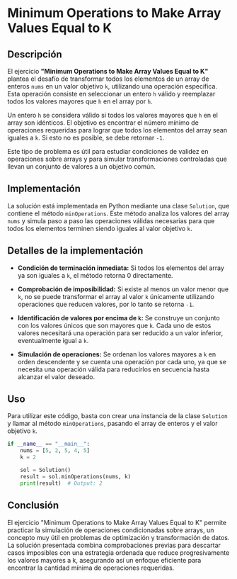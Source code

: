 # Minimum Operations to Make Array Values Equal to K

## Descripción

El ejercicio **"Minimum Operations to Make Array Values Equal to K"** plantea el desafío de transformar todos los elementos de un array de enteros `nums` en un valor objetivo `k`, utilizando una operación específica. Esta operación consiste en seleccionar un entero `h` válido y reemplazar todos los valores mayores que `h` en el array por `h`.

Un entero `h` se considera válido si todos los valores mayores que `h` en el array son idénticos. El objetivo es encontrar el número mínimo de operaciones requeridas para lograr que todos los elementos del array sean iguales a `k`. Si esto no es posible, se debe retornar `-1`.

Este tipo de problema es útil para estudiar condiciones de validez en operaciones sobre arrays y para simular transformaciones controladas que llevan un conjunto de valores a un objetivo común.

## Implementación

La solución está implementada en Python mediante una clase `Solution`, que contiene el método `minOperations`. Este método analiza los valores del array `nums` y simula paso a paso las operaciones válidas necesarias para que todos los elementos terminen siendo iguales al valor objetivo `k`.

## Detalles de la implementación

- **Condición de terminación inmediata:** Si todos los elementos del array ya son iguales a `k`, el método retorna 0 directamente.

- **Comprobación de imposibilidad:** Si existe al menos un valor menor que `k`, no se puede transformar el array al valor `k` únicamente utilizando operaciones que reducen valores, por lo tanto se retorna `-1`.

- **Identificación de valores por encima de `k`:** Se construye un conjunto con los valores únicos que son mayores que `k`. Cada uno de estos valores necesitará una operación para ser reducido a un valor inferior, eventualmente igual a `k`.

- **Simulación de operaciones:** Se ordenan los valores mayores a `k` en orden descendente y se cuenta una operación por cada uno, ya que se necesita una operación válida para reducirlos en secuencia hasta alcanzar el valor deseado.

## Uso

Para utilizar este código, basta con crear una instancia de la clase `Solution` y llamar al método `minOperations`, pasando el array de enteros y el valor objetivo `k`.

```python
if __name__ == "__main__":
    nums = [5, 2, 5, 4, 5]
    k = 2

    sol = Solution()
    result = sol.minOperations(nums, k)
    print(result)  # Output: 2
```

## Conclusión

El ejercicio "Minimum Operations to Make Array Values Equal to K" permite practicar la simulación de operaciones condicionadas sobre arrays, un concepto muy útil en problemas de optimización y transformación de datos. La solución presentada combina comprobaciones previas para descartar casos imposibles con una estrategia ordenada que reduce progresivamente los valores mayores a k, asegurando así un enfoque eficiente para encontrar la cantidad mínima de operaciones requeridas.
